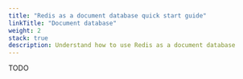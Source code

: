 ```yaml
---
title: "Redis as a document database quick start guide"
linkTitle: "Document database"
weight: 2
stack: true
description: Understand how to use Redis as a document database
---
```


TODO